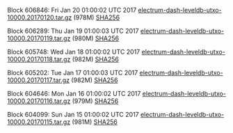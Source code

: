 Block 606846: Fri Jan 20 01:00:02 UTC 2017 [electrum-dash-leveldb-utxo-10000.20170120.tar.gz](https://transfer.sh/q5opI/electrum-dash-leveldb-utxo-10000.20170120.tar.gz) (978M) [SHA256](https://transfer.sh/6TxtO/electrum-dash-leveldb-utxo-10000.20170120.tar.gz.sha256)

Block 606289: Thu Jan 19 01:00:03 UTC 2017 [electrum-dash-leveldb-utxo-10000.20170119.tar.gz](https://transfer.sh/Wr3Pv/electrum-dash-leveldb-utxo-10000.20170119.tar.gz) (980M) [SHA256](https://transfer.sh/13gRan/electrum-dash-leveldb-utxo-10000.20170119.tar.gz.sha256)

Block 605748: Wed Jan 18 01:00:02 UTC 2017 [electrum-dash-leveldb-utxo-10000.20170118.tar.gz](https://transfer.sh/GIGVJ/electrum-dash-leveldb-utxo-10000.20170118.tar.gz) (982M) [SHA256](https://transfer.sh/luVf6/electrum-dash-leveldb-utxo-10000.20170118.tar.gz.sha256)

Block 605202: Tue Jan 17 01:00:03 UTC 2017 [electrum-dash-leveldb-utxo-10000.20170117.tar.gz](https://transfer.sh/7mak5/electrum-dash-leveldb-utxo-10000.20170117.tar.gz) (982M) [SHA256](https://transfer.sh/pAjMl/electrum-dash-leveldb-utxo-10000.20170117.tar.gz.sha256)

Block 604646: Mon Jan 16 01:00:02 UTC 2017 [electrum-dash-leveldb-utxo-10000.20170116.tar.gz](https://transfer.sh/SRSqA/electrum-dash-leveldb-utxo-10000.20170116.tar.gz) (979M) [SHA256](https://transfer.sh/aqfct/electrum-dash-leveldb-utxo-10000.20170116.tar.gz.sha256)

Block 604099: Sun Jan 15 01:00:02 UTC 2017 [electrum-dash-leveldb-utxo-10000.20170115.tar.gz](https://transfer.sh/Hu8L4/electrum-dash-leveldb-utxo-10000.20170115.tar.gz) (981M) [SHA256](https://transfer.sh/11nCCs/electrum-dash-leveldb-utxo-10000.20170115.tar.gz.sha256)
